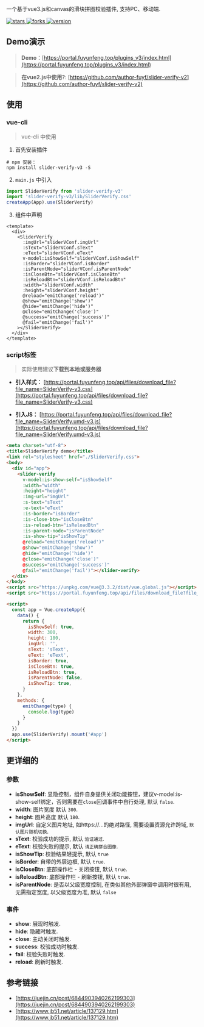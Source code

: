 一个基于vue3.js和canvas的滑块拼图校验插件, 支持PC、移动端.
<p>
  <a href="https://github.com/author-fuyf/slider-verify-v3/stargazers" target="_black">
    <img src="https://img.shields.io/github/stars/author-fuyf/slider-verify-v3?color=%23ffca28&logo=github&style=flat-square" alt="stars" />
  </a>
  <a href="https://github.com/author-fuyf/slider-verify-v3/network/members" target="_black">
    <img src="https://img.shields.io/github/forks/author-fuyf/slider-verify-v3?color=%23ffca28&logo=github&style=flat-square" alt="forks" />
  </a>
  <a href="https://www.npmjs.com/package/slider-verify-v3" target="_black">
    <img src="https://img.shields.io/npm/v/slider-verify-v3?color=%23ffca28&logo=npm&style=flat-square" alt="version" />
  </a>
<!--   <a href="https://www.npmjs.com/package/slider-verify-v3" target="_black">
    <img src="https://img.shields.io/npm/dm/slider-verify-v3?color=%23ffca28&logo=npm&style=flat-square" alt="downloads" />
  </a> -->
</p>

## Demo演示

> **Demo**：[https://portal.fuyunfeng.top/plugins_v3/index.html](https://portal.fuyunfeng.top/plugins_v3/index.html)  

> **在vue2.js中使用?**: [https://github.com/author-fuyf/slider-verify-v2](https://github.com/author-fuyf/slider-verify-v2)  

## 使用

### vue-cli
> vue-cli 中使用

1. 首先安装插件

```shell
# npm 安装：
npm install slider-verify-v3 -S
```

2. `main.js` 中引入

```js
import SliderVerify from 'slider-verify-v3'
import 'slider-verify-v3/lib/SliderVerify.css'
createApp(App).use(SliderVerify)
```

3. 组件中声明

```vue
<template>
  <div>
    <SliderVerify
      :imgUrl="sliderVConf.imgUrl"
      :sText="sliderVConf.sText"
      :eText="sliderVConf.eText"
      v-model:isShowSelf="sliderVConf.isShowSelf"
      :isBorder="sliderVConf.isBorder"
      :isParentNode="sliderVConf.isParentNode"
      :isCloseBtn="sliderVConf.isCloseBtn"
      :isReloadBtn="sliderVConf.isReloadBtn"
      :width="sliderVConf.width"
      :height="sliderVConf.height"
      @reload="emitChange('reload')"
      @show="emitChange('show')"
      @hide="emitChange('hide')"
      @close="emitChange('close')"
      @success="emitChange('success')"
      @fail="emitChange('fail')"
    ></SliderVerify>
  </div>
</template>
```

### script标签
> 实际使用建议**下载到本地或服务器**

- **引入样式：** [https://portal.fuyunfeng.top/api/files/download_file?file_name=SliderVerify-v3.css](https://portal.fuyunfeng.top/api/files/download_file?file_name=SliderVerify-v3.css)

- **引入JS：** [https://portal.fuyunfeng.top/api/files/download_file?file_name=SliderVerify.umd-v3.js](https://portal.fuyunfeng.top/api/files/download_file?file_name=SliderVerify.umd-v3.js)


```html
<meta charset="utf-8">
<title>SliderVerify demo</title>
<link rel="stylesheet" href="./SliderVerify.css">
<body>
  <div id="app">
    <slider-verify 
      v-model:is-show-self="isShowSelf"
      :width="width"
      :height="height"
      :img-url="imgUrl"
      :s-text="sText"
      :e-text="eText"
      :is-border="isBorder"
      :is-close-btn="isCloseBtn"
      :is-reload-btn="isReloadBtn"
      :is-parent-node="isParentNode"
      :is-show-tip="isShowTip"
      @reload="emitChange('reload')"
      @show="emitChange('show')"
      @hide="emitChange('hide')"
      @close="emitChange('close')"
      @success="emitChange('success')"
      @fail="emitChange('fail')"></slider-verify>
  </div>
</body>
<script src="https://unpkg.com/vue@3.3.2/dist/vue.global.js"></script>
<script src="https://portal.fuyunfeng.top/api/files/download_file?file_name=SliderVerify.umd-v3.js"></script>

<script>
  const app = Vue.createApp({
    data() {
      return {
        isShowSelf: true,
        width: 300,
        height: 180,
        imgUrl: '',
        sText: 'sText',
        eText: 'eText',
        isBorder: true,
        isCloseBtn: true,
        isReloadBtn: true,
        isParentNode: false,
        isShowTip: true,
      }
    },
    methods: {
      emitChange(type) {
        console.log(type)
      }
    }
  })
  app.use(SliderVerify).mount('#app')
</script>
```
## 更详细的
### 参数

- __isShowSelf__: 显隐控制，组件自身提供关闭功能按钮，建议v-model:is-show-self绑定，否则需要在`close`回调事件中自行处理, 默认 `false`.
- __width__: 图片宽度 默认 `300`.
- __height__: 图片高度 默认 `180`.
- __imgUrl__: 自定义图片地址, 如https://...的绝对路径, 需要设置资源允许跨域, `默认图片随机切换`.
- __sText__: 校验成功的提示, 默认 `验证通过`.
- __eText__: 校验失败的提示, 默认 `请正确拼合图像`.
- __isShowTip__: 校验结果轻提示, 默认 `true`
- __isBorder__: 自带的外层边框, 默认 `true`.
- __isCloseBtn__: 底部操作栏 - 关闭按钮, 默认 `true`.
- __isReloadBtn__: 底部操作栏 - 刷新按钮, 默认 `true`.
- __isParentNode__: 是否以父级宽度控制, 在类似其他外部弹窗中调用时很有用, 无需指定宽度, 以父级宽度为准, 默认 `false`

### 事件
- __show__: 展现时触发.
- __hide__: 隐藏时触发.
- __close__: 主动关闭时触发.
- __success__: 校验成功时触发.
- __fail__: 校验失败时触发.
- __reload__: 刷新时触发.


## 参考链接

- [https://juejin.cn/post/6844903940262199303](https://juejin.cn/post/6844903940262199303)
- [https://www.jb51.net/article/137129.htm](https://www.jb51.net/article/137129.htm)


